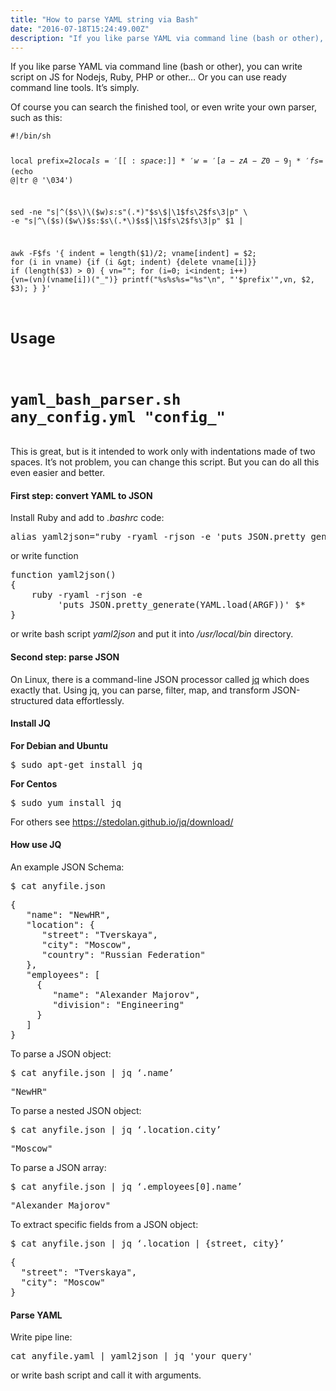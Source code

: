 ```yaml
---
title: "How to parse YAML string via Bash"
date: "2016-07-18T15:24:49.00Z"
description: "If you like parse YAML via command line (bash or other), you can write script on JS for Nodejs, Ruby, PHP or other… Or you can u"
---
```


<p>If you like parse YAML via command line (bash or other), you can write script on JS for Nodejs, Ruby, PHP or other… Or you can use ready command line tools. It’s simply.</p><p>Of course you can search the finished tool, or even write your own parser, such as this:</p><pre><code class="language-bash">#!/bin/sh

local prefix=$2
local s='[[:space:]]*' w='[a-zA-Z0-9_]*' fs=$(echo @|tr @ '\034')

sed -ne "s|^\($s\)\($w\)$s:$s\"\(.*\)\"$s\$|\1$fs\2$fs\3|p" \
     -e "s|^\($s\)\($w\)$s:$s\(.*\)$s\$|\1$fs\2$fs\3|p"  $1 |

awk -F$fs '{
   indent = length($1)/2;
   vname[indent] = $2;
   for (i in vname) {if (i &gt; indent) {delete vname[i]}}
   if (length($3) &gt; 0) {
      vn=""; for (i=0; i&lt;indent; i++) {vn=(vn)(vname[i])("_")}
      printf("%s%s%s=\"%s\"\n", "'$prefix'",vn, $2, $3);
   }
}'

# Usage
# yaml_bash_parser.sh any_config.yml "config_"</code></pre><p>This is great, but is it intended to work only with indentations made of two spaces. It’s not problem, you can change this script. But you can do all this even easier and better.</p>
<h4>First step: convert YAML to JSON</h4>
<p>Install Ruby and add to <em>.bashrc</em> code:</p>
<pre>alias yaml2json="ruby -ryaml -rjson -e 'puts JSON.pretty_generate(YAML.load(ARGF))'"</pre>
<p>or write function</p>
<pre>function yaml2json()<br>{<br>    ruby -ryaml -rjson -e <br>         'puts JSON.pretty_generate(YAML.load(ARGF))' $*<br>}</pre>
<p>or write bash script <em>yaml2json</em> and put it into <em>/usr/local/bin</em> directory.</p>
<h4>Second step: parse JSON</h4>
<p>On Linux, there is a command-line JSON processor called <a href="http://list.xmodulo.com/jq.html" target="_blank" rel="noopener noreferrer">jq</a> which does exactly that. Using jq, you can parse, filter, map, and transform JSON-structured data effortlessly.</p>
<h4><strong>Install JQ</strong></h4>
<p><strong>For Debian and Ubuntu</strong></p>
<pre>$ sudo apt-get install jq</pre>
<p><strong>For Centos</strong></p>
<pre>$ sudo yum install jq</pre>
<p>For others see <a href="https://stedolan.github.io/jq/download/" target="_blank" rel="noopener noreferrer">https://stedolan.github.io/jq/download/</a></p>
<h4>How use JQ</h4>
<p>An example JSON Schema:</p>
<pre>$ cat anyfile.json</pre>
<pre>{<br>   "name": "NewHR",<br>   "location": {<br>      "street": "Tverskaya",<br>      "city": "Moscow",<br>      "country": "Russian Federation"<br>   },<br>   "employees": [<br>     {<br>        "name": "Alexander Majorov",<br>        "division": "Engineering"<br>     }<br>   ]<br>}</pre>
<p>To parse a JSON object:</p>
<pre>$ cat anyfile.json | jq ‘.name’</pre>
<pre>"NewHR"</pre>
<p>To parse a nested JSON object:</p>
<pre>$ cat anyfile.json | jq ‘.location.city’</pre>
<pre>"Moscow"</pre>
<p>To parse a JSON array:</p>
<pre>$ cat anyfile.json | jq ‘.employees[0].name’</pre>
<pre>"Alexander Majorov"</pre>
<p>To extract specific fields from a JSON object:</p>
<pre>$ cat anyfile.json | jq ‘.location | {street, city}’</pre>
<pre>{<br>  "street": "Tverskaya",<br>  "city": "Moscow"<br>}</pre>
<h4>Parse YAML</h4>
<p>Write pipe line:</p>
<pre>cat anyfile.yaml | yaml2json | jq 'your query'</pre>
<p>or write bash script and call it with arguments.</p>


